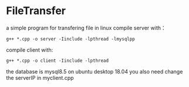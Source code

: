 # FileTransfer
a simple program for transfering file in linux
compile server with：
```
g++ *.cpp -o server -Iinclude -lpthread -lmysqlpp
```
compile client with:
```
g++ *.cpp -o client -Iinclude -lpthread
```
the database is mysql8.5 on ubuntu desktop 18.04
you also need change the serverIP in myclient.cpp
